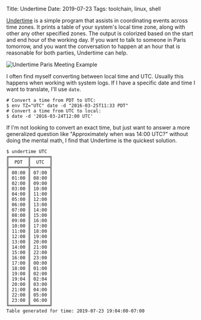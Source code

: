 Title: Undertime
Date: 2019-07-23
Tags: toolchain, linux, shell

[Undertime](https://gitlab.com/anarcat/undertime) is a simple program that assists in coordinating events across time zones. It prints a table of your system's local time zone, along with other any other specified zones. The output is colorized based on the start and end hour of the working day. If you want to talk to someone in Paris tomorrow, and you want the conversation to happen at an hour that is reasonable for both parties, Undertime can help.

![Undertime Paris Meeting Example](/media/images/undertime.png)

I often find myself converting between local time and UTC. Usually this happens when working with system logs. If I have a specific date and time I want to translate, I'll use `date`.

    # Convert a time from PDT to UTC:
    $ env TZ="UTC" date -d "2016-03-25T11:33 PDT"
    # Convert a time from UTC to local:
    $ date -d '2016-03-24T12:00 UTC'

If I'm not looking to convert an exact time, but just want to answer a more generalized question like "Approximately when was 14:00 UTC?" without doing the mental math, I find that Undertime is the quickest solution.

    $ undertime UTC
    ╔═══════╦═══════╗
    ║  PDT  ║  UTC  ║
    ╠═══════╬═══════╣
    ║ 00:00 ║ 07:00 ║
    ║ 01:00 ║ 08:00 ║
    ║ 02:00 ║ 09:00 ║
    ║ 03:00 ║ 10:00 ║
    ║ 04:00 ║ 11:00 ║
    ║ 05:00 ║ 12:00 ║
    ║ 06:00 ║ 13:00 ║
    ║ 07:00 ║ 14:00 ║
    ║ 08:00 ║ 15:00 ║
    ║ 09:00 ║ 16:00 ║
    ║ 10:00 ║ 17:00 ║
    ║ 11:00 ║ 18:00 ║
    ║ 12:00 ║ 19:00 ║
    ║ 13:00 ║ 20:00 ║
    ║ 14:00 ║ 21:00 ║
    ║ 15:00 ║ 22:00 ║
    ║ 16:00 ║ 23:00 ║
    ║ 17:00 ║ 00:00 ║
    ║ 18:00 ║ 01:00 ║
    ║ 19:00 ║ 02:00 ║
    ║ 19:04 ║ 02:04 ║
    ║ 20:00 ║ 03:00 ║
    ║ 21:00 ║ 04:00 ║
    ║ 22:00 ║ 05:00 ║
    ║ 23:00 ║ 06:00 ║
    ╚═══════╩═══════╝
    Table generated for time: 2019-07-23 19:04:00-07:00
